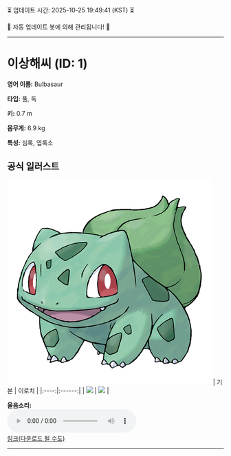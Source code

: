 
⏳ 업데이트 시간: 2025-10-25 19:49:41 (KST) ⏳

🤖 자동 업데이트 봇에 의해 관리됩니다! 🤖

---

# 이상해씨 (ID: 1)
**영어 이름:** Bulbasaur

**타입:** 풀, 독

**키:** 0.7 m

**몸무게:** 6.9 kg

**특성:** 심록, 엽록소

## 공식 일러스트
![](https://raw.githubusercontent.com/PokeAPI/sprites/master/sprites/pokemon/other/official-artwork/1.png)
| 기본 | 이로치 |
|:----:|:------:|
| <img src="http://play.pokemonshowdown.com/sprites/ani/bulbasaur.gif" width="200"> | <img src="http://play.pokemonshowdown.com/sprites/ani-shiny/bulbasaur.gif" width="200"> |

**울음소리:**<br><audio controls src="https://raw.githubusercontent.com/PokeAPI/cries/main/cries/pokemon/latest/1.ogg"></audio><br> [링크(다운로드 될 수도)](https://raw.githubusercontent.com/PokeAPI/cries/main/cries/pokemon/latest/1.ogg)


---
